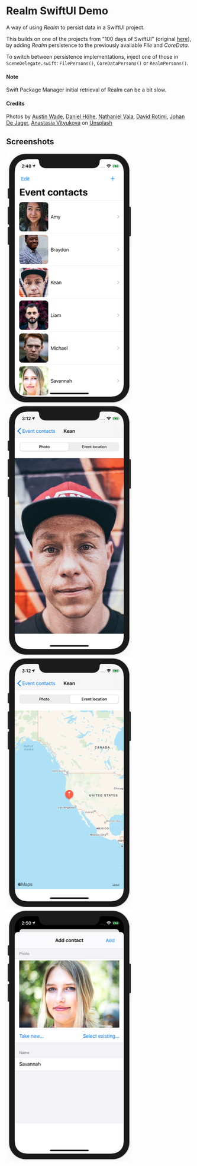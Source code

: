 # Realm SwiftUI Demo

A way of using *Realm* to persist data in a SwiftUI project.

This builds on one of the projects from "100 days of SwiftUI" (original [here](https://github.com/clarknt/100-days-of-swiftui/tree/master/21-Milestone-Projects13-15)), by adding *Realm* persistence to the previously available *File* and *CoreData*.

To switch between persistence implementations, inject one of those in `SceneDelegate.swift`: `FilePersons()`, `CoreDataPersons()` or `RealmPersons()`.
  
#### Note

Swift Package Manager initial retrieval of Realm can be a bit slow.

#### Credits

Photos by [Austin Wade](https://unsplash.com/@austin_wade?utm_source=unsplash&utm_medium=referral&utm_content=creditCopyText), [Daniel Höhe](https://unsplash.com/@beyondxphotography?utm_source=unsplash&utm_medium=referral&utm_content=creditCopyText),  [Nathaniel Vala](https://unsplash.com/@spydernaz?utm_source=unsplash&utm_medium=referral&utm_content=creditCopyText), [David Rotimi](https://unsplash.com/@davidrotimi?utm_source=unsplash&utm_medium=referral&utm_content=creditCopyText), [Johan De Jager](https://unsplash.com/@vividd?utm_source=unsplash&utm_medium=referral&utm_content=creditCopyText), [Anastasia Vityukova](https://unsplash.com/@anastasiavitph?utm_source=unsplash&utm_medium=referral&utm_content=creditCopyText) on [Unsplash](https://unsplash.com/collections/9256441/faces-full-neutral-suitable-for-auto-gen?utm_source=unsplash&utm_medium=referral&utm_content=creditCopyText)

## Screenshots

![screenshot1](screenshots/screen01.png)
![screenshot2](screenshots/screen02.png)
![screenshot3](screenshots/screen03.png)
![screenshot4](screenshots/screen04.png)
